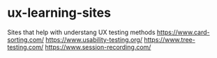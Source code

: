 # ux-learning-sites
Sites that help with understang UX testing methods
https://www.card-sorting.com/
https://www.usability-testing.org/
https://www.tree-testing.com/
https://www.session-recording.com/
